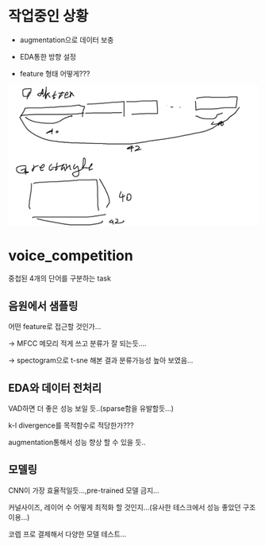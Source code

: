 # 작업중인 상황
- augmentation으로 데이터 보충

- EDA통한 방향 설정

- feature 형태 어떻게???
<img src="https://github.com/100jy/voice_competition/blob/master/%EC%A0%9C%EB%AA%A9%20%EC%97%86%EC%9D%8C.png">

# voice_competition
중첩된 4개의 단어를 구분하는 task

## 음원에서 샘플링
어떤 feature로 접근할 것인가...

-> MFCC 메모리 적게 쓰고 분류가 잘 되는듯....

-> spectogram으로 t-sne 해본 결과 분류가능성 높아 보였음...

## EDA와 데이터 전처리
VAD하면 더 좋은 성능 보일 듯..(sparse함을 유발할듯...)

k-l divergence를 목적함수로 적당한가???

augmentation통해서 성능 향상 할 수 있을 듯..

## 모델링
CNN이 가장 효율적일듯...,pre-trained 모델 금지...

커널사이즈, 레이어 수 어떻게 최적화 할 것인지...(유사한 테스크에서 성능 좋았던 구조 이용...)

코렙 프로 결제해서 다양한 모델 테스트...
